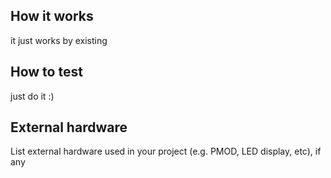 <!---

This file is used to generate your project datasheet. Please fill in the information below and delete any unused
sections.

You can also include images in this folder and reference them in the markdown. Each image must be less than
512 kb in size, and the combined size of all images must be less than 1 MB.
-->

## How it works

it just works by existing

## How to test

just do it :)

## External hardware

List external hardware used in your project (e.g. PMOD, LED display, etc), if any
